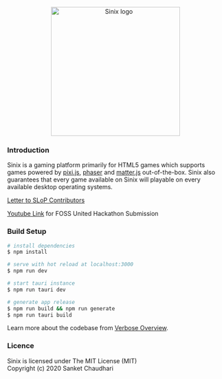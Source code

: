 <p align="center"><a href="https://sinix.dev" target="_blank" rel="noopener noreferrer"><img width="300" src="https://sinix.dev/images/logo-light.svg" alt="Sinix logo"></a></p>

### Introduction
Sinix is a gaming platform primarily for HTML5 games which supports games powered by [pixi.js](https://github.com/pixijs/pixi.js),
[phaser](https://github.com/photonstorm/phaser) and [matter.js](https://github.com/liabru/matter-js) out-of-the-box. Sinix
also guarantees that every game available on Sinix will playable on every available desktop operating systems.

[Letter to SLoP Contributors](https://github.com/sinix-dev/sinix/wiki/Letter-to-SLoP-Contributors)

[Youtube Link](https://www.youtube.com/playlist?list=PLQtcdujGlO4UDh83DxJhtbrTIN_LmztDR) for FOSS United Hackathon Submission

### Build Setup

```bash
# install dependencies
$ npm install

# serve with hot reload at localhost:3000
$ npm run dev

# start tauri instance
$ npm run tauri dev

# generate app release
$ npm run build && npm run generate
$ npm run tauri build
```

Learn more about the codebase from [Verbose Overview](https://github.com/sinix-dev/sinix/wiki/Verbose-Overview).

### Licence

Sinix is licensed under The MIT License (MIT) <br>
Copyright (c) 2020 Sanket Chaudhari
